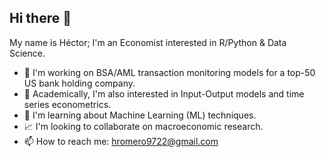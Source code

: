 ## Hi there 👋

My name is Héctor; I'm an Economist interested in R/Python & Data Science.

- 🔭 I'm working on BSA/AML transaction monitoring models for a top-50 US bank holding company.
- 🚀 Academically, I'm also interested in Input-Output models and time series econometrics.
- 🌱 I'm learning about Machine Learning (ML) techniques.
- 📈 I'm looking to collaborate on macroeconomic research.
- 📫 How to reach me: hromero9722@gmail.com
